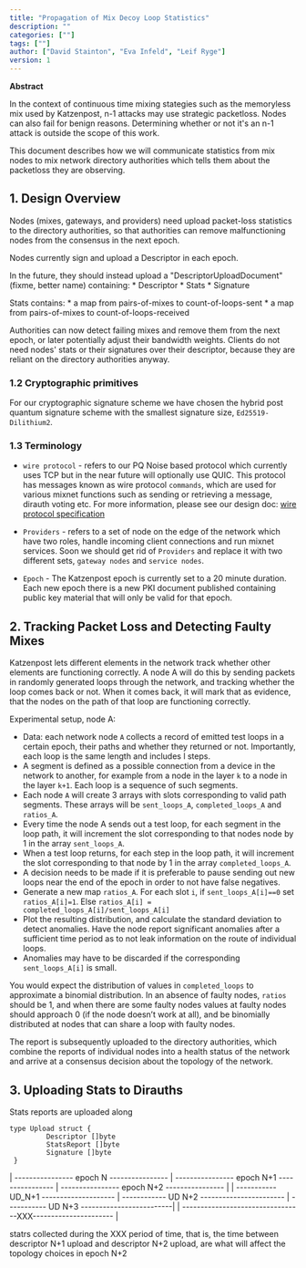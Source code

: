 ```yaml
---
title: "Propagation of Mix Decoy Loop Statistics"
description: ""
categories: [""]
tags: [""]
author: ["David Stainton", "Eva Infeld", "Leif Ryge"]
version: 1
---
```




**Abstract**

In the context of continuous time mixing stategies such
as the memoryless mix used by Katzenpost, n-1 attacks may use strategic
packetloss. Nodes can also fail for benign reasons.
Determining whether or not it's an n-1 attack is outside the scope
of this work.

This document describes how we will communicate statistics from mix nodes
to mix network directory authorities which tells them about the packetloss they are
observing.

## 1. Design Overview

Nodes (mixes, gateways, and providers) need upload packet-loss statistics to the directory authorities, so that authorities can remove malfunctioning nodes from the consensus in the next epoch.

Nodes currently sign and upload a Descriptor in each epoch.

In the future, they should instead upload a "DescriptorUploadDocument" (fixme, better name) containing:
    * Descriptor
    * Stats
    * Signature

Stats contains:
    * a map from pairs-of-mixes to count-of-loops-sent
    * a map from pairs-of-mixes to count-of-loops-received

Authorities can now detect failing mixes and remove them from the next epoch, or later potentially adjust their bandwidth weights. Clients do not need nodes' stats or their signatures over their descriptor, because they are reliant on the directory authorities anyway.


### 1.2 Cryptographic primitives

For our cryptographic signature scheme we have chosen the hybrid post quantum signature scheme with the smallest signature size, `Ed25519-Dilithium2`.

### 1.3 Terminology

- `wire protocol` - refers to our PQ Noise based protocol which currently uses TCP but in the
near future will optionally use QUIC. This protocol has messages known as wire protocol `commands`, which are
used for various mixnet functions such as sending or retrieving a message, dirauth voting etc.
For more information, please see our design doc: [wire protocol specification](https://github.com/katzenpost/katzenpost/blob/main/docs/specs/wire-protocol.md)

- `Providers` - refers to a set of node on the edge of the network which have two roles,
handle incoming client connections and run mixnet services. Soon we should get rid of `Providers`
and replace it with two different sets, `gateway nodes` and `service nodes`.

- `Epoch` - The Katzenpost epoch is currently set to a 20 minute duration. Each new epoch
there is a new PKI document published containing public key material that will only 
be valid for that epoch.



## 2. Tracking Packet Loss and Detecting Faulty Mixes

Katzenpost lets different elements in the network track whether other
elements are functioning correctly.  A node A will do this by sending
packets in randomly generated loops through the network, and tracking
whether the loop comes back or not. When it comes back, it will mark
that as evidence, that the nodes on the path of that loop are
functioning correctly.

Experimental setup, node A:

* Data: each network node `A` collects a record of emitted test loops in a certain epoch, their paths and whether they returned or not. Importantly, each loop is the same length and includes l steps.
* A segment is defined as a possible connection from a device in the network to another, for example from a node in the layer `k` to a node in the layer `k+1`. Each loop is a sequence of such segments.
* Each node `A` will create 3 arrays with slots corresponding to valid path segments. These arrays will be `sent_loops_A`, `completed_loops_A` and `ratios_A`.
* Every time the node A sends out a test loop, for each segment in the loop path, it will increment the slot corresponding to that nodes node by 1 in the array `sent_loops_A`.
* When a test loop returns, for each step in the loop path, it will increment the slot corresponding to that node by 1 in the array `completed_loops_A`.
* A decision needs to be made if it is preferable to pause sending out new loops near the end of the epoch in order to not have false negatives.
* Generate a new map `ratios_A`. For each slot `i`, if `sent_loops_A[i]==0` set `ratios_A[i]=1`. Else `ratios_A[i] = completed_loops_A[i]/sent_loops_A[i]`
* Plot the resulting distribution, and calculate the standard deviation to detect anomalies. Have the node report significant anomalies after a sufficient time period as to not leak information on the route of individual loops.
* Anomalies may have to be discarded if the corresponding `sent_loops_A[i]` is small.

You would expect the distribution of values in `completed_loops` to approximate a binomial distribution. In an absence of faulty nodes, `ratios` should be 1, and when there are some faulty nodes values at faulty nodes should approach 0 (if the node doesn’t work at all), and be binomially distributed at nodes that can share a loop with faulty nodes.

The report is subsequently uploaded to the directory authorities, which combine the reports of individual nodes into a health status of the network and arrive at a consensus decision about the topology of the network.


## 3. Uploading Stats to Dirauths

Stats reports are uploaded along 

```
type Upload struct {
         Descriptor []byte
         StatsReport []byte
         Signature []byte
 }
```



| ---------------- epoch N ---------------- | ---------------- epoch N+1 ---------------- | ---------------- epoch N+2 ---------------- |
| ----------- UD_N+1 --------------------  | ------------ UD N+2 -----------------------  | ----------- UD N+3 -------------------------|
         | ---------------------------------XXX---------------------- |

statrs collected during the XXX period of time, that is, the time between descriptor N+1 upload and descriptor N+2 upload, are what will affect the topology choices in epoch N+2


